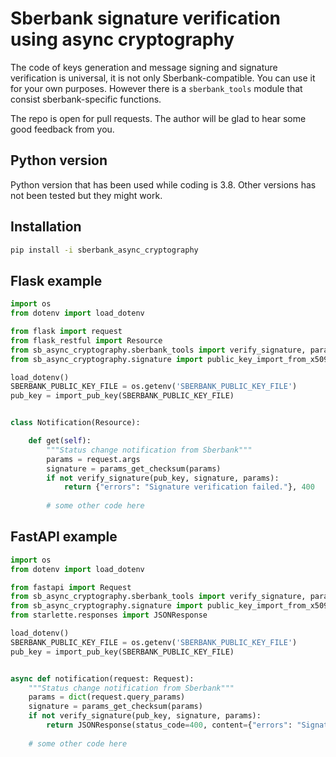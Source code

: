 # Sberbank signature verification using async cryptography

The code of keys generation and message signing and signature verification is universal, 
it is not only Sberbank-compatible. You can use it for your own purposes. 
However there is a `sberbank_tools` module that consist sberbank-specific functions.
 
The repo is open for pull requests. The author will be glad to hear some good feedback from you.
 
## Python version

Python version that has been used while coding is 3.8. Other versions has not been tested but they might work.

## Installation

```bash
pip install -i sberbank_async_cryptography
```

## Flask example

```python
import os
from dotenv import load_dotenv

from flask import request
from flask_restful import Resource
from sb_async_cryptography.sberbank_tools import verify_signature, params_get_checksum
from sb_async_cryptography.signature import public_key_import_from_x509_certificate_file as import_pub_key

load_dotenv()
SBERBANK_PUBLIC_KEY_FILE = os.getenv('SBERBANK_PUBLIC_KEY_FILE')
pub_key = import_pub_key(SBERBANK_PUBLIC_KEY_FILE)


class Notification(Resource):

    def get(self):
        """Status change notification from Sberbank"""
        params = request.args
        signature = params_get_checksum(params)
        if not verify_signature(pub_key, signature, params):
            return {"errors": "Signature verification failed."}, 400
        
        # some other code here
```

## FastAPI example

```python
import os
from dotenv import load_dotenv

from fastapi import Request
from sb_async_cryptography.sberbank_tools import verify_signature, params_get_checksum
from sb_async_cryptography.signature import public_key_import_from_x509_certificate_file as import_pub_key 
from starlette.responses import JSONResponse

load_dotenv()
SBERBANK_PUBLIC_KEY_FILE = os.getenv('SBERBANK_PUBLIC_KEY_FILE')
pub_key = import_pub_key(SBERBANK_PUBLIC_KEY_FILE)


async def notification(request: Request):
    """Status change notification from Sberbank"""
    params = dict(request.query_params)
    signature = params_get_checksum(params)
    if not verify_signature(pub_key, signature, params):
        return JSONResponse(status_code=400, content={"errors": "Signature verification failed."})
    
    # some other code here
```
